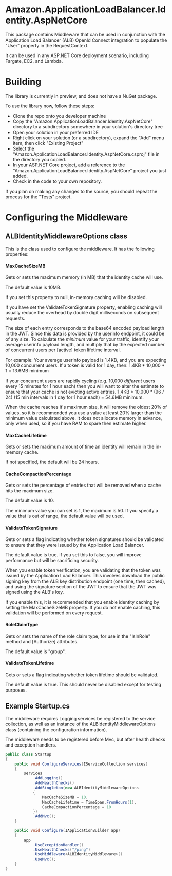 # Amazon.ApplicationLoadBalancer.Identity.AspNetCore

This package contains Middleware that can be used in conjunction with the Application Load Balancer (ALB) OpenId Connect integration to populate the "User" property in the RequestContext.

It can be used in any ASP.NET Core deployment scenario, including Fargate, EC2, and Lambda.

# Building
The library is currently in preview, and does not have a NuGet package.

To use the library now, follow these steps:
- Clone the repo onto you developer machine
- Copy the "Amazon.ApplicationLoadBalancer.Identity.AspNetCore" directory to a subdirectory somewhere in your solution's directory tree
- Open your solution in your preferred IDE
- Right click on your solution (or a subdirectory), expand the "Add" menu item, then click "Existing Project"
- Select the "Amazon.ApplicationLoadBalancer.Identity.AspNetCore.csproj" file in the directory you copied.
- In your ASP.NET Core project, add a reference to the "Amazon.ApplicationLoadBalancer.Identity.AspNetCore" project you just added.
- Check in the code to your own repository.

If you plan on making any changes to the source, you should repeat the process for the "Tests" project.

# Configuring the Middleware
## ALBIdentityMiddlewareOptions class
This is the class used to configure the middleware. It has the following properties:

#### MaxCacheSizeMB
Gets or sets the maximum memory (in MB) that the identity cache will use.

The default value is 10MB.

If you set this property to null, in-memory caching will be disabled.

If you have set the ValidateTokenSignature property, enabling caching will usually reduce the overhead by double digit milliseconds on subsequent requests.

The size of each entry corresponds to the base64 encoded payload length in the JWT.
Since this data is provided by the userinfo endpoint, it could be of any size.
To calculate the *minimum* value for your traffic, identify your average userinfo payload length,
and multiply that by the expected number of concurrent users per [active] token lifetime interval.

For example:
Your average userinfo payload is 1.4KB, and you are expecting 10,000 concurrent users.
If a token is valid for 1 day, then:
1.4KB * 10,000 * 1 = 13.6MB minimum

If your concurrent users are rapidly cycling (e.g. 10,000 *different* users every 15 minutes for 1 hour each)
then you will want to alter the estimate to ensure that your cache is not evicting active entries.
1.4KB * 10,000 * (96 / 24) (15 min intervals in 1 day for 1 hour each) = 54.6MB minimum.

When the cache reaches it's maximum size, it will remove the oldest 20% of values, so it is
recommended you use a value at least 20% larger than the minimum value calculated above.
It does not allocate memory in advance, only when used, so if you have RAM to spare then estimate higher.

#### MaxCacheLifetime
Gets or sets the maximum amount of time an identity will remain in the in-memory cache.

If not specified, the default will be 24 hours.

#### CacheCompactionPercentage
Gets or sets the percentage of entries that will be removed when a cache hits the maximum size.

The default value is 10.

The minimum value you can set is 1, the maximum is 50.
If you specify a value that is out of range, the default value will be used.

#### ValidateTokenSignature
Gets or sets a flag indicating whether token signatures should be validated to ensure that they were issued by the Application Load Balancer.

The default value is true. If you set this to false, you will improve performance but will be sacrificing security.

When you enable token verification, you are validating that the token was issued by the Application Load Balancer.
This involves download the public signing key from the ALB key distribution endpoint (one time, then cached),
and using the signature section of the JWT to ensure that the JWT was signed using the ALB's key.

If you enable this, it is recommended that you enable identity caching by setting the MaxCacheSizeMB property.
If you do not enable caching, this validation will be performed on every request.

#### RoleClaimType
Gets or sets the name of the role claim type, for use in the "IsInRole" method and [Authorize] attributes.

The default value is "group".

#### ValidateTokenLifetime
Gets or sets a flag indicating whether token lifetime should be validated.

The default value is true. This should never be disabled except for testing purposes.

## Example Startup.cs

The middleware requires Logging services be registered to the service collection, as well as an
instance of the ALBIdentityMiddlewareOptions class (containing the configuration information).

The middleware needs to be registered before Mvc, but after health checks and exception handlers.

```csharp
public class Startup
{
    public void ConfigureServices(IServiceCollection services)
    {
		services
			.AddLogging()
			.AddHealthChecks()
			.AddSingleton(new ALBIdentityMiddlewareOptions
			{
				MaxCacheSizeMB = 10,
				MaxCacheLifetime = TimeSpan.FromHours(1),
				CacheCompactionPercentage = 10
			})
			.AddMvc();
    }

	public void Configure(IApplicationBuilder app)
	{
		app
			.UseExceptionHandler()
			.UseHealthChecks("/ping")
			.UseMiddleware<ALBIdentityMiddleware>()
			.UseMvc();
	}
}
```
